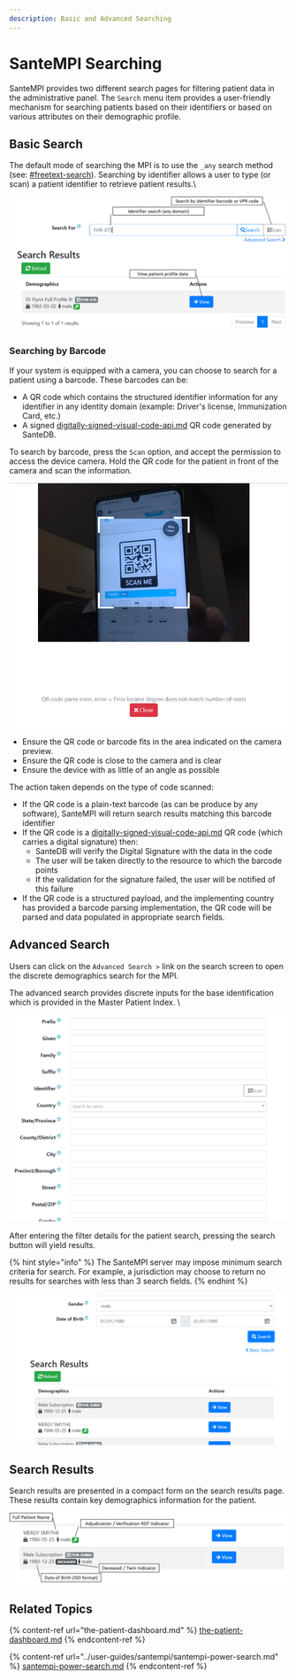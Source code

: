 ```yaml
---
description: Basic and Advanced Searching
---
```


# SanteMPI Searching

SanteMPI provides two different search pages for filtering patient data in the administrative panel. The `Search` menu item provides a user-friendly mechanism for searching patients based on their identifiers or based on various attributes on their demographic profile.

## Basic Search

The default mode of searching the MPI is to use the `_any` search method (see: [#freetext-search](../developers/service-apis/health-data-service-interface-hdsi/hdsi-query-syntax/#freetext-search "mention")). Searching by identifier allows a user to type (or scan) a patient identifier to retrieve patient results.\


![](<../.gitbook/assets/image (437) (1) (1) (1) (1).png>)

### Searching by Barcode

If your system is equipped with a camera, you can choose to search for a patient using a barcode. These barcodes can be:

* A QR code which contains the structured identifier information for any identifier in any identity domain (example: Driver's license, Immunization Card, etc.)
* A signed [digitally-signed-visual-code-api.md](../developers/santedb-software-publishers/gs1-bms-xml/digitally-signed-visual-code-api.md "mention") QR code generated by SanteDB.

To search by barcode, press the `Scan` option, and accept the permission to access the device camera. Hold the QR code for the patient in front of the camera and scan the information.

![](<../.gitbook/assets/image (433) (1).png>)

* Ensure the QR code or barcode fits in the area indicated on the camera preview.
* Ensure the QR code is close to the camera and is clear
* Ensure the device with as little of an angle as possible

The action taken depends on the type of code scanned:

* If the QR code is a plain-text barcode (as can be produce by any software), SanteMPI will return search results matching this barcode identifier
* If the QR code is a [digitally-signed-visual-code-api.md](../developers/santedb-software-publishers/gs1-bms-xml/digitally-signed-visual-code-api.md "mention") QR code (which carries a digital signature) then:
  * SanteDB will verify the Digital Signature with the data in the code
  * The user will be taken directly to the resource to which the barcode points
  * If the validation for the signature failed, the user will be notified of this failure
* If the QR code is a structured payload, and the implementing country has provided a barcode parsing implementation, the QR code will be parsed and data populated in appropriate search fields.

## Advanced Search

Users can click on the `Advanced Search >` link on the search screen to open the discrete demographics search for the MPI.

The advanced search provides discrete inputs for the base identification which is provided in the Master Patient Index. \


![](<../.gitbook/assets/image (428) (1) (1) (1).png>)

After entering the filter details for the patient search, pressing the search button will yield results.

{% hint style="info" %}
The SanteMPI server may impose minimum search criteria for search. For example, a jurisdiction may choose to return no results for searches with less than 3 search fields.
{% endhint %}

![](<../.gitbook/assets/image (440) (1) (1) (1).png>)

## Search Results

Search results are presented in a compact form on the search results page. These results contain key demographics information for the patient.

![](<../.gitbook/assets/image (422).png>)

## Related Topics

{% content-ref url="the-patient-dashboard.md" %}
[the-patient-dashboard.md](the-patient-dashboard.md)
{% endcontent-ref %}

{% content-ref url="../user-guides/santempi/santempi-power-search.md" %}
[santempi-power-search.md](../user-guides/santempi/santempi-power-search.md)
{% endcontent-ref %}
